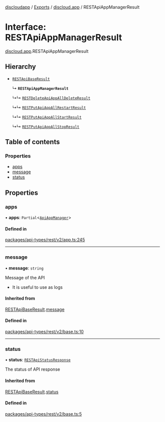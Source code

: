 [discloudapp](../README.md) / [Exports](../modules.md) / [discloud.app](../modules/discloud_app.md) / RESTApiAppManagerResult

# Interface: RESTApiAppManagerResult

[discloud.app](../modules/discloud_app.md).RESTApiAppManagerResult

## Hierarchy

- [`RESTApiBaseResult`](discloud_app.RESTApiBaseResult.md)

  ↳ **`RESTApiAppManagerResult`**

  ↳↳ [`RESTDeleteApiAppAllDeleteResult`](discloud_app.RESTDeleteApiAppAllDeleteResult.md)

  ↳↳ [`RESTPutApiAppAllRestartResult`](discloud_app.RESTPutApiAppAllRestartResult.md)

  ↳↳ [`RESTPutApiAppAllStartResult`](discloud_app.RESTPutApiAppAllStartResult.md)

  ↳↳ [`RESTPutApiAppAllStopResult`](discloud_app.RESTPutApiAppAllStopResult.md)

## Table of contents

### Properties

- [apps](discloud_app.RESTApiAppManagerResult.md#apps)
- [message](discloud_app.RESTApiAppManagerResult.md#message)
- [status](discloud_app.RESTApiAppManagerResult.md#status)

## Properties

### apps

• **apps**: `Partial`<[`ApiAppManager`](discloud_app.ApiAppManager.md)\>

#### Defined in

[packages/api-types/rest/v2/app.ts:245](https://github.com/discloud/discloud.app/blob/d2f41b0/packages/api-types/rest/v2/app.ts#L245)

___

### message

• **message**: `string`

Message of the API
- It is useful to use as logs

#### Inherited from

[RESTApiBaseResult](discloud_app.RESTApiBaseResult.md).[message](discloud_app.RESTApiBaseResult.md#message)

#### Defined in

[packages/api-types/rest/v2/base.ts:10](https://github.com/discloud/discloud.app/blob/d2f41b0/packages/api-types/rest/v2/base.ts#L10)

___

### status

• **status**: [`RESTApiStatusResponse`](../modules/discloud_app.md#restapistatusresponse)

The status of API response

#### Inherited from

[RESTApiBaseResult](discloud_app.RESTApiBaseResult.md).[status](discloud_app.RESTApiBaseResult.md#status)

#### Defined in

[packages/api-types/rest/v2/base.ts:5](https://github.com/discloud/discloud.app/blob/d2f41b0/packages/api-types/rest/v2/base.ts#L5)
